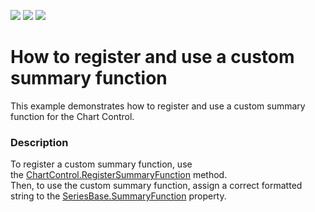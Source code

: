 <!-- default badges list -->
![](https://img.shields.io/endpoint?url=https://codecentral.devexpress.com/api/v1/VersionRange/128575472/18.1.3%2B)
[![](https://img.shields.io/badge/Open_in_DevExpress_Support_Center-FF7200?style=flat-square&logo=DevExpress&logoColor=white)](https://supportcenter.devexpress.com/ticket/details/T257050)
[![](https://img.shields.io/badge/📖_How_to_use_DevExpress_Examples-e9f6fc?style=flat-square)](https://docs.devexpress.com/GeneralInformation/403183)
<!-- default badges end -->
# How to register and use a custom summary function


This example demonstrates how to register and use a custom summary function for the Chart Control.


<h3>Description</h3>

To register a custom summary function, use the&nbsp;<a href="https://documentation.devexpress.com/#windowsforms/DevExpressXtraChartsChartControl_RegisterSummaryFunctiontopic">ChartControl.RegisterSummaryFunction</a>&nbsp;method.<br />Then, to use the custom summary function, assign a correct formatted string to the&nbsp;<a href="https://documentation.devexpress.com/#corelibraries/DevExpressXtraChartsSeriesBase_SummaryFunctiontopic">SeriesBase.SummaryFunction</a>&nbsp;property.

<br/>



